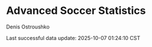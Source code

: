 # Advanced Soccer Statistics
Denis Ostroushko

<!-- gfm -->

Last successful data update: 2025-10-07 01:24:10 CST
